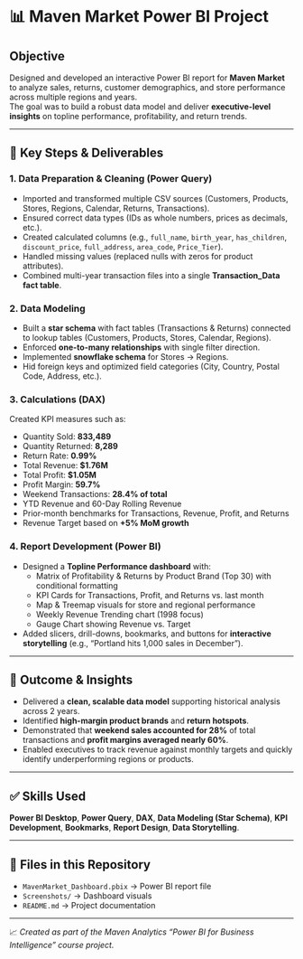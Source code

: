 # 📊 Maven Market Power BI Project

## Objective  
Designed and developed an interactive Power BI report for **Maven Market** to analyze sales, returns, customer demographics, and store performance across multiple regions and years.  
The goal was to build a robust data model and deliver **executive-level insights** on topline performance, profitability, and return trends.  

---

## 🔹 Key Steps & Deliverables  

### 1. Data Preparation & Cleaning (Power Query)  
- Imported and transformed multiple CSV sources (Customers, Products, Stores, Regions, Calendar, Returns, Transactions).  
- Ensured correct data types (IDs as whole numbers, prices as decimals, etc.).  
- Created calculated columns (e.g., `full_name`, `birth_year`, `has_children`, `discount_price`, `full_address`, `area_code`, `Price_Tier`).  
- Handled missing values (replaced nulls with zeros for product attributes).  
- Combined multi-year transaction files into a single **Transaction_Data fact table**.  

### 2. Data Modeling  
- Built a **star schema** with fact tables (Transactions & Returns) connected to lookup tables (Customers, Products, Stores, Calendar, Regions).  
- Enforced **one-to-many relationships** with single filter direction.  
- Implemented **snowflake schema** for Stores → Regions.  
- Hid foreign keys and optimized field categories (City, Country, Postal Code, Address, etc.).  

### 3. Calculations (DAX)  
Created KPI measures such as:  
- Quantity Sold: **833,489**  
- Quantity Returned: **8,289**  
- Return Rate: **0.99%**  
- Total Revenue: **$1.76M**  
- Total Profit: **$1.05M**  
- Profit Margin: **59.7%**  
- Weekend Transactions: **28.4% of total**  
- YTD Revenue and 60-Day Rolling Revenue  
- Prior-month benchmarks for Transactions, Revenue, Profit, and Returns  
- Revenue Target based on **+5% MoM growth**  

### 4. Report Development (Power BI)  
- Designed a **Topline Performance dashboard** with:  
  - Matrix of Profitability & Returns by Product Brand (Top 30) with conditional formatting  
  - KPI Cards for Transactions, Profit, and Returns vs. last month  
  - Map & Treemap visuals for store and regional performance  
  - Weekly Revenue Trending chart (1998 focus)  
  - Gauge Chart showing Revenue vs. Target  
- Added slicers, drill-downs, bookmarks, and buttons for **interactive storytelling** (e.g., “Portland hits 1,000 sales in December”).  

---

## 🔹 Outcome & Insights  
- Delivered a **clean, scalable data model** supporting historical analysis across 2 years.  
- Identified **high-margin product brands** and **return hotspots**.  
- Demonstrated that **weekend sales accounted for 28%** of total transactions and **profit margins averaged nearly 60%**.  
- Enabled executives to track revenue against monthly targets and quickly identify underperforming regions or products.  

---

## ✅ Skills Used  
**Power BI Desktop**, **Power Query**, **DAX**, **Data Modeling (Star Schema)**, **KPI Development**, **Bookmarks**, **Report Design**, **Data Storytelling**.  

---

## 📂 Files in this Repository  
- `MavenMarket_Dashboard.pbix` → Power BI report file  
- `Screenshots/` → Dashboard visuals  
- `README.md` → Project documentation  

---

📈 *Created as part of the Maven Analytics “Power BI for Business Intelligence” course project.*  

